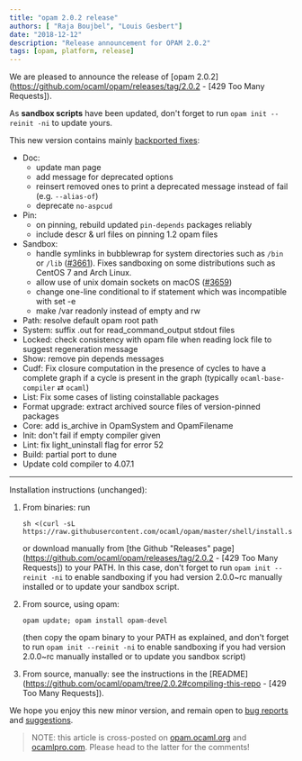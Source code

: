 ```yaml
---
title: "opam 2.0.2 release"
authors: [ "Raja Boujbel", "Louis Gesbert"]
date: "2018-12-12"
description: "Release announcement for OPAM 2.0.2"
tags: [opam, platform, release]
---
```


We are pleased to announce the release of [opam 2.0.2](https://github.com/ocaml/opam/releases/tag/2.0.2 - [429 Too Many Requests]).

As **sandbox scripts** have been updated, don't forget to run `opam init --reinit -ni` to update yours.

This new version contains mainly [backported fixes](https://github.com/ocaml/opam/pull/3669):
* Doc:
  * update man page
  * add message for deprecated options
  * reinsert removed ones to print a deprecated message instead of fail (e.g. `--alias-of`)
  * deprecate `no-aspcud`
* Pin:
  * on pinning, rebuild updated `pin-depends` packages reliably
  * include descr & url files on pinning 1.2 opam files
* Sandbox:
  * handle symlinks in bubblewrap for system directories such as `/bin` or `/lib` ([#3661](https://github.com/ocaml/opam/pull/3661)).  Fixes sandboxing on some distributions such as CentOS 7 and Arch Linux.
  * allow use of unix domain sockets on macOS ([#3659](https://github.com/ocaml/opam/issues/3659))
  * change one-line conditional to if statement which was incompatible with set -e
  * make /var readonly instead of empty and rw
* Path: resolve default opam root path
* System: suffix .out for read_command_output stdout files
* Locked: check consistency with opam file when reading lock file to suggest regeneration message
* Show: remove pin depends messages
* Cudf: Fix closure computation in the presence of cycles to have a complete graph if a cycle is present in the graph (typically `ocaml-base-compiler` ⇄ `ocaml`) 
* List: Fix some cases of listing coinstallable packages
* Format upgrade: extract archived source files of version-pinned packages
* Core: add is_archive in OpamSystem and OpamFilename
* Init: don't fail if empty compiler given
* Lint: fix light_uninstall flag for error 52
* Build: partial port to dune
* Update cold compiler to 4.07.1

---

Installation instructions (unchanged):

1. From binaries: run

    ```
    sh <(curl -sL https://raw.githubusercontent.com/ocaml/opam/master/shell/install.sh)
    ```

    or download manually from [the Github "Releases" page](https://github.com/ocaml/opam/releases/tag/2.0.2 - [429 Too Many Requests]) to your PATH. In this case, don't forget to run `opam init --reinit -ni` to enable sandboxing if you had version 2.0.0~rc manually installed or to update your sandbox script.

2. From source, using opam:

    ```
    opam update; opam install opam-devel
    ```

   (then copy the opam binary to your PATH as explained, and don't forget to run `opam init --reinit -ni` to enable sandboxing if you had version 2.0.0~rc manually installed or to update you sandbox script)

3. From source, manually: see the instructions in the [README](https://github.com/ocaml/opam/tree/2.0.2#compiling-this-repo - [429 Too Many Requests]).

We hope you enjoy this new minor version, and remain open to [bug reports](https://github.com/ocaml/opam/issues) and [suggestions](https://github.com/ocaml/opam/issues).

> NOTE: this article is cross-posted on [opam.ocaml.org](https://opam.ocaml.org/blog/) and [ocamlpro.com](http://www.ocamlpro.com/category/blog/). Please head to the latter for the comments!
